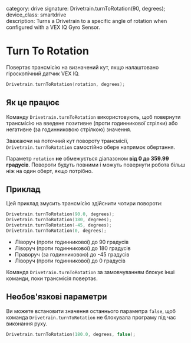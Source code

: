 category: drive 
signature: Drivetrain.turnToRotation(90, degrees);  
device_class: smartdrive  
description: Turns a Drivetrain to a specific angle of rotation when configured with a VEX IQ Gyro Sensor.

# Turn To Rotation

Повертає трансмісію на визначений кут, якщо налаштовано гіроскопічний датчик VEX IQ.

```cpp
Drivetrain.turnToRotation(rotation, degrees);
```

## Як це працює

Команду `Drivetrain.turnToRotation` використовують, щоб повернути трансмісію на введене позитивне (проти годинникової стрілки) або негативне (за годинниковою стрілкою) значення.

Зважаючи на поточний кут повороту трансмісії, `Drivetrain.turnToRotation` самостійно обере напрямок обертання.

Параметр `rotation` **не** обмежується діапазоном **від 0 до 359.99 градусів**. Повороти будуть повними і можуть повернути робота більш ніж на один оберт, якщо потрібно.

## Приклад

Цей приклад змусить трансмісію здійснити чотири повороти:

```cpp
Drivetrain.turnToRotation(90.0, degrees);
Drivetrain.turnToRotation(180, degrees);
Drivetrain.turnToRotation(-45, degrees);
Drivetrain.turnToRotation(0, degrees);
```

- Ліворуч (проти годинникової) до 90 градусів
- Ліворуч (проти годинникової) до 180 градусів
- Праворуч (за годинниковою) до -45 градусів
- Ліворуч (проти годинникової) до 0 градусів

Команда `Drivetrain.turnToRotation` за замовчуванням блокує інші команди, поки трансмісія повертає.

## Необов'язкові параметри

Ви можете встановити значення останнього параметра `false`, щоб команда `Drivetrain.turnToRotation` не блокувала програму під час виконання руху.

```cpp
Drivetrain.turnToRotation(180.0, degrees, false);
```

<advanced>
</advanced>
